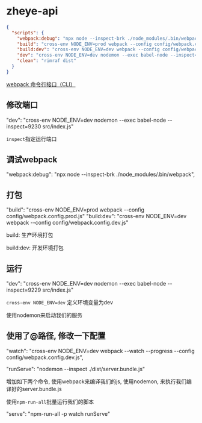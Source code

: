 # zheye-api

```json
{
  "scripts": {
    "webpack:debug": "npx node --inspect-brk ./node_modules/.bin/webpack",
    "build": "cross-env NODE_ENV=prod webpack --config config/webpack.config.prod.js",
    "build:dev": "cross-env NODE_ENV=dev webpack --config config/webpack.config.dev.js",
    "dev": "cross-env NODE_ENV=dev nodemon --exec babel-node --inspect=9229 src/index.js",
    "clean": "rimraf dist"
  }
}
```

[webpack 命令行接口（CLI）](https://webpack.docschina.org/api/cli/)

## 修改端口

"dev": "cross-env NODE_ENV=dev nodemon --exec babel-node --inspect=9230 src/index.js"

`inspect`指定运行端口

## 调试webpack

"webpack:debug": "npx node --inspect-brk ./node_modules/.bin/webpack",

## 打包

"build": "cross-env NODE_ENV=prod webpack --config config/webpack.config.prod.js"
"build:dev": "cross-env NODE_ENV=dev webpack --config config/webpack.config.dev.js"

build: 生产环境打包

build:dev: 开发环境打包

## 运行

"dev": "cross-env NODE_ENV=dev nodemon --exec babel-node --inspect=9229 src/index.js"

`cross-env NODE_ENV=dev` 定义环境变量为dev

使用nodemon来启动我们的服务

## 使用了@路径,  修改一下配置

"watch": "cross-env NODE_ENV=dev webpack --watch --progress --config config/webpack.config.dev.js",

"runServe": "nodemon --inspect ./dist/server.bundle.js"

增加如下两个命令, 使用webpack来编译我们的js, 使用nodemon, 来执行我们编译好的server.bundle.js

使用`npm-run-all`批量运行我们的脚本

"serve": "npm-run-all -p watch runServe"
